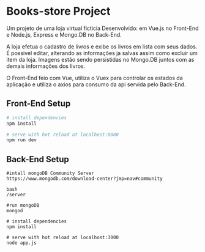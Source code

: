 # Books-store Project

Um projeto de uma loja virtual ficticia
Desenvolvido: em Vue.js no Front-End e Node.js, Express e Mongo.DB no Back-End.

A loja efetua o cadastro de livros e exibe os livros em lista com seus dados. 
É possivel editar, alterando as informações ja salvas assim como excluir um item da loja.
Imagens estão sendo persistidas no Mongo.DB juntos com as demais informações dos livros.

O Front-End feio com Vue, utiliza o Vuex para controlar os estados da aplicação e utiliza o axios para consumo da api servida pelo Back-End.


## Front-End Setup

``` bash
# install dependencies
npm install

# serve with hot reload at localhost:8080
npm run dev

```

## Back-End Setup



``` 
#intall mongoDB Community Server
https://www.mongodb.com/download-center?jmp=nav#community

bash
/server

#run mongoDB
mongod

# install dependencies
npm install

# serve with hot reload at localhost:3000
node app.js

```
